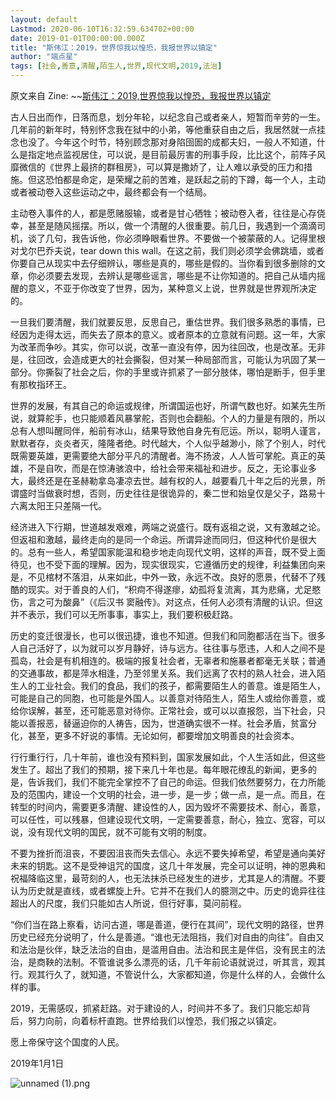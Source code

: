 ```yaml
---
layout: default
Lastmod: 2020-06-10T16:32:59.634702+00:00
date: 2019-01-01T00:00:00.000Z
title: "斯伟江：2019，世界惊我以惶恐，我报世界以镇定"
author: "端点星"
tags: [社会,善意,清醒,陌生人,世界,现代文明,2019,法治]
---
```


原文来自 Zine: ~~[斯伟江：2019,世界惊我以惶恐，我报世界以镇定](http://zine.la/article/78488f75de614bd79a7c1a937bad5e16)

古人日出而作，日落而息，划分年轮，以纪念自己或者亲人，短暂而辛劳的一生。几年前的新年时，特别怀念我在狱中的小弟，等他重获自由之后，我居然就一点挂念也没了。今年这个时节，特别顾念那对身陷囹圄的成都夫妇，一般人不知道，什么是指定地点监视居住，可以说，是目前最厉害的刑事手段，比比这个，前阵子风靡微信的《世界上最挤的群租房》，可以算是撒娇了，让人难以承受的压力和措施。但这恐怕都是命定，是荣耀之前的苦难，是跃起之前的下蹲，每一个人，主动或者被动卷入这些运动之中，最终都会有一个结局。

主动卷入事件的人，都是愿赌服输，或者是甘心牺牲；被动卷入者，往往是心存侥幸，甚至是随风摇摆。所以，做一个清醒的人很重要。前几日，我遇到一个滴滴司机，谈了几句，我告诉他，你必须睁眼看世界。不要做一个被蒙蔽的人。记得里根对戈尔巴乔夫说，tear down this wall。在这之前，我们则必须学会佛跳墙，或者你要自己从现实中去仔细辨认，哪些是真的，哪些是假的。当你看到很多删除的文章，你必须要去发现，去辨认是哪些谣言，哪些是不让你知道的。把自己从墙内摇醒的意义，不亚于你改变了世界，因为，某种意义上说，世界就是世界观所决定的。

一旦我们要清醒，我们就要反思，反思自己，重估世界。我们很多熟悉的事情，已经因为走得太远，而失去了原本的意义。或者原本的立意就有问题。这一年，大家为改革而争吵。其实，你可以说，改革一直没有停，因为往回改，也是改革。无非是，往回改，会造成更大的社会撕裂，但对某一种局部而言，可能认为巩固了某一部分。你撕裂了社会之后，你的手里或许抓紧了一部分肢体，哪怕是断手，但手里有那枚指环王。

世界的发展，有其自己的命运或规律，所谓国运也好，所谓气数也好。如某先生所说，就算舵手，也只能顺着风暴掌舵，否则也会翻船。个人的力量是有限的，所以总有人想叫醒同伴，船前有冰山，结果导致他自身先有厄运。所以，聪明人谨言，默默者存，炎炎者灭，隆隆者绝。时代越大，个人似乎越渺小，除了个别人，时代既需要英雄，更需要绝大部分平凡的清醒者。海不扬波，人人皆可掌舵。真正的英雄，不是自吹，而是在惊涛骇浪中，给社会带来福祉和进步。反之，无论事业多大，最终还是在圣赫勒拿岛凄凉去世。越有权的人，越要看几十年之后的光景，所谓盛时当做衰时想，否则，历史往往是很诡异的，秦二世和始皇仅是父子，路易十六离太阳王只差隔一代。

经济进入下行期，世道越发艰难，两端之说盛行。既有返祖之说，又有激越之论。但返祖和激越，最终走向的是同一个命运。所谓异途而同归，但这种代价是很大的。总有一些人，希望国家能温和稳步地走向现代文明，这样的声音，既不受上面待见，也不受下面的理解。因为，现实很现实，它遵循历史的规律，利益集团向来是，不见棺材不落泪，从来如此，中外一致，永远不改。良好的愿景，代替不了残酷的现实。对于善良的人们，“积疴不得遂瘳，幼孤将复流离，其为悲痛，尤足愍伤，言之可为酸鼻”（《后汉书 窦融传》。对这点，任何人必须有清醒的认识。但这并不表示，我们可以无所事事，事实上，我们要积极赶路。

历史的变迁很漫长，也可以很迅捷，谁也不知道。但我们和同胞都活在当下。很多人自己活好了，以为就可以岁月静好，诗与远方。往往事与愿违，人和人之间不是孤岛，社会是有机相连的。极端的报复社会者，无辜者和施暴者都毫无关联；普通的交通事故，都是萍水相逢，乃至邻里关系。我们远离了农村的熟人社会，进入陌生人的工业社会。我们的食品，我们的孩子，都需要陌生人的善意。谁是陌生人，可能是自己的同胞，也可能是外国人。以善意对待陌生人，陌生人或给你善意，或给你误解，甚至，还可能恶意对待你。正常社会，或可以以直报怨，当下社会，只能以善报恶，替逼迫你的人祷告，因为，世道确实很不一样。社会矛盾，贫富分化，甚至，更多不好说的事情。无论如何，都要增加文明善良的社会资本。

行行重行行，几十年前，谁也没有预料到，国家发展如此，个人生活如此，但这些发生了。超出了我们的预期，接下来几十年也是。每年眼花缭乱的新闻，更多的是，告诉我们，我们不能完全掌控不了自己的命运。但我们依然要努力，在力所能及的范围内，建设一个文明的社会，进一步，是一步；做一点，是一点。而且，在转型的时间内，需要更多清醒、建设性的人，因为毁坏不需要技术、耐心，善意，可以任性，可以残暴，但建设现代文明，一定需要善意，耐心，独立、宽容，可以说，没有现代文明的国民，就不可能有文明的制度。

不要为挫折而沮丧，不要因沮丧而失去信心。永远不要失掉希望，希望是通向美好未来的钥匙。这不是受神诅咒的国度，这几十年发展，完全可以证明，神的恩典和祝福降临这里，最苛刻的人，也无法抹杀已经发生的进步，尤其是人的清醒。不要认为历史就是直线，或者螺旋上升。它并不在我们人的臆测之中。历史的诡异往往超出人的尺度，我们只能如古人所说，但行好事，莫问前程。

“你们当在路上察看，访问古道，哪是善道，便行在其间”，现代文明的路径，世界历史已经充分说明了，什么是善道。“谁也无法阻挡，我们对自由的向往”。自由又和法治是伙伴，缺乏法治的自由，是滥用自由。法治和民主是伴侣，没有民主的法治，是商鞅的法制。不管谁说多么漂亮的话，几千年前论语就说过，听其言，观其行。观其行久了，就知道，不管说什么，大家都知道，你是什么样的人，会做什么样的事。

2019，无需感叹，抓紧赶路。对于建设的人，时间并不多了。我们只能忘却背后，努力向前，向着标杆直跑。世界给我们以惶恐，我们报之以镇定。

愿上帝保守这个国度的人民。

2019年1月1日

![unnamed (1).png](https://images.weserv.nl/?url=https%3A//i.loli.net/2019/01/02/5c2bbae00aeff.png)

